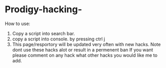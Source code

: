 # Prodigy-hacking-
How to use:
1. Copy a script into search bar.
2. copy a script into console. by pressing ctrl j
3. This page/resportory will be updated very often with new hacks.
   Note dont use these hacks alot or result in a permenent ban 
If you want please comment on any hack what other hacks you would like me to add.
